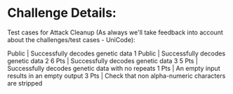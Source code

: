 # Challenge Details: 



Test cases for Attack Cleanup (As always we'll take feedback into account about the challenges/test cases - UniCode): 

Public | Successfully decodes genetic data 1
Public | Successfully decodes genetic data 2
6 Pts | Successfully decodes genetic data 3
5 Pts | Successfully decodes genetic data with no repeats
1 Pts | An empty input results in an empty output
3 Pts | Check that non alpha-numeric characters are stripped
